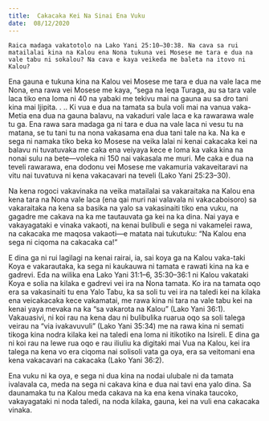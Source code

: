 ```yaml
---
title:  Cakacaka Kei Na Sinai Ena Vuku
date:  08/12/2020
---
```


`Raica madaga vakatotolo na Lako Yani 25:10–30:38. Na cava sa rui matailalai kina na Kalou ena Nona tukuna vei Mosese me tara e dua na vale tabu ni sokalou? Na cava e kaya veikeda me baleta na itovo ni Kalou?`

Ena gauna e tukuna kina na Kalou vei Mosese me tara e dua na vale laca me Nona, ena rawa vei Mosese me kaya, “sega na leqa Turaga, au sa tara vale laca tiko ena loma ni 40 na yabaki me tekivu mai na gauna au sa dro tani kina mai Ijipita. . .. Ki vua e dua na tamata sa bula voli mai na vanua vaka-Metia ena dua na gauna balavu, na vakaduri vale laca e ka rawarawa wale tu ga. Ena rawa sara madaga ga ni tara e dua na vale laca ni vesu tu na matana, se tu tani tu na nona vakasama ena dua tani tale na ka. Na ka e sega ni namaka tiko beka ko Mosese na veika lalai ni kenai cakacaka kei na balavu ni tuvatuvaka me caka ena veiyaya kece e loma ka vaka kina na nonai sulu na bete—voleka ni 150 nai vakasala me muri. Me caka e dua na teveli rawarawa, ena dodonu vei Mosese me vakamuria vakaveitaravi na vitu nai tuvatuva ni kena vakacavari na teveli (Lako Yani 25:23–30).

Na kena rogoci vakavinaka na veika matailalai sa vakaraitaka na Kalou ena kena tara na Nona vale laca (ena qai muri nai valavala ni vakacaboisoro) sa vakaraitaka na kena sa basika na yalo sa vakasinaiti tiko ena vuku, na gagadre me cakava na ka me tautauvata ga kei na ka dina. Nai yaya e vakayagataki e vinaka vakaoti, na kenai bulibuli e sega ni vakamelei rawa, na cakacaka me maqosa vakaoti—e matata nai tukutuku: “Na Kalou ena sega ni ciqoma na cakacaka ca!”

E dina ga ni rui lagilagi na kenai rairai, ia, sai koya ga na Kalou vaka-taki Koya e vakarautaka, ka sega ni kaukauwa ni tamata e rawati kina na ka e gadrevi. Eda na wilika ena Lako Yani 31:1–6, 35:30–36:1 ni Kalou vakataki Koya e solia na kilaka e gadrevi vei ira na Nona tamata. Ko ira na tamata oqo era sa vakasinaiti tu ena Yalo Tabu, ka sa soli tu vei ira na taledi kei na kilaka ena veicakacaka kece vakamatai, me rawa kina ni tara na vale tabu kei na kenai yaya mevaka na ka “sa vakarota na Kalou” (Lako Yani 36:1). Vakauasivi, ni koi rau na kena dau ni bulibulika ruarua oqo sa soli talega veirau na “via ivakavuvuli” (Lako Yani 35:34) me na rawa kina ni semati tikoga kina nodra kilaka kei na taledi ena loma ni itikotiko na Isireli. E dina ga ni koi rau na lewe rua oqo e rau iliuliu ka digitaki mai Vua na Kalou, kei ira talega na kena vo era ciqoma nai solisoli vata ga oya, era sa veitomani ena kena vakacavari na cakacaka (Lako Yani 36:2).

Ena vuku ni ka oya, e sega ni dua kina na nodai ulubale ni da tamata ivalavala ca, meda na sega ni cakava kina e dua nai tavi ena yalo dina. Sa daunamaka tu na Kalou meda cakava na ka ena kena vinaka taucoko, vakayagataki ni noda taledi, na noda kilaka, gauna, kei na vuli ena cakacaka vinaka.
